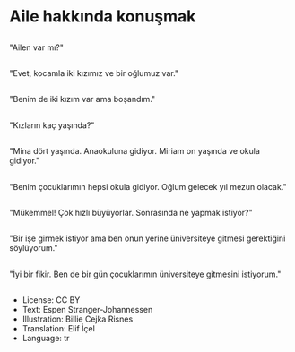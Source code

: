 # Aile hakkında konuşmak

##
"Ailen var mı?"

##
"Evet, kocamla iki kızımız ve bir oğlumuz var."

##
"Benim de iki kızım var ama boşandım."

##
"Kızların kaç yaşında?"

##
"Mina dört yaşında. Anaokuluna gidiyor. Miriam on yaşında ve okula gidiyor."

##
"Benim çocuklarımın hepsi okula gidiyor. Oğlum gelecek yıl mezun olacak."

##
"Mükemmel! Çok hızlı büyüyorlar. Sonrasında ne yapmak istiyor?"

##
"Bir işe girmek istiyor ama ben onun yerine üniversiteye gitmesi gerektiğini söylüyorum."

##
"İyi bir fikir. Ben de bir gün çocuklarımın üniversiteye gitmesini istiyorum."

##
* License: CC BY
* Text: Espen Stranger-Johannessen
* Illustration: Billie Cejka Risnes
* Translation: Elif İçel
* Language: tr
